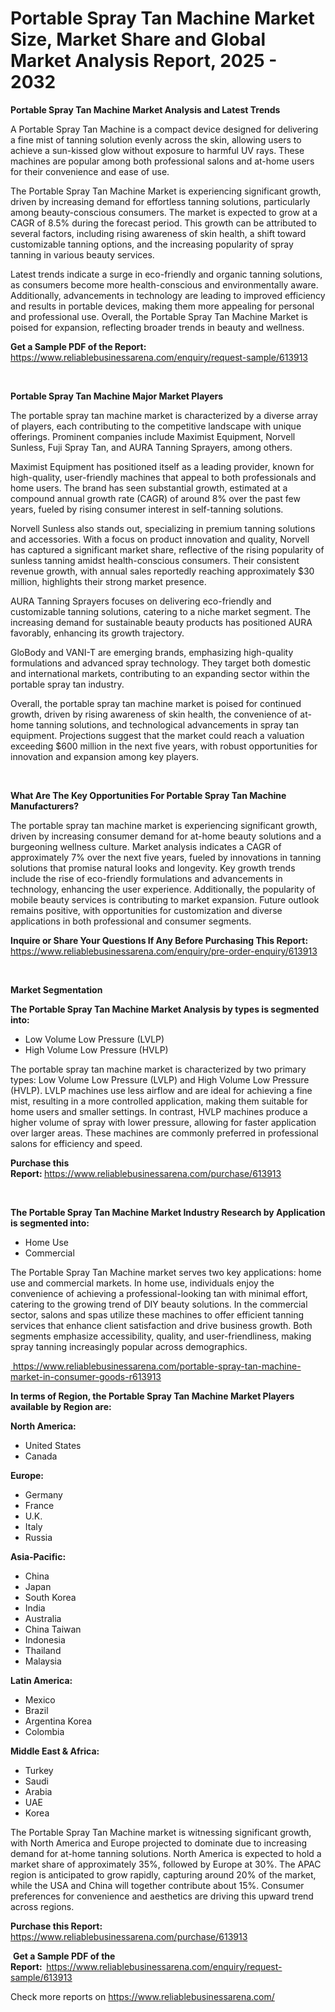 <p><h1>Portable Spray Tan Machine Market Size, Market Share and Global Market Analysis Report, 2025 - 2032</h1></p><p><strong>Portable Spray Tan Machine Market Analysis and Latest Trends</strong></p>
<p><p>A Portable Spray Tan Machine is a compact device designed for delivering a fine mist of tanning solution evenly across the skin, allowing users to achieve a sun-kissed glow without exposure to harmful UV rays. These machines are popular among both professional salons and at-home users for their convenience and ease of use.</p><p>The Portable Spray Tan Machine Market is experiencing significant growth, driven by increasing demand for effortless tanning solutions, particularly among beauty-conscious consumers. The market is expected to grow at a CAGR of 8.5% during the forecast period. This growth can be attributed to several factors, including rising awareness of skin health, a shift toward customizable tanning options, and the increasing popularity of spray tanning in various beauty services. </p><p>Latest trends indicate a surge in eco-friendly and organic tanning solutions, as consumers become more health-conscious and environmentally aware. Additionally, advancements in technology are leading to improved efficiency and results in portable devices, making them more appealing for personal and professional use. Overall, the Portable Spray Tan Machine Market is poised for expansion, reflecting broader trends in beauty and wellness.</p></p>
<p><strong>Get a Sample PDF of the Report:&nbsp;</strong> <a href="https://www.reliablebusinessarena.com/enquiry/request-sample/613913?utm_campaign=2189&utm_medium=2&utm_source=Github&utm_content=ia&utm_term=24032025&utm_id=portable-spray-tan-machine">https://www.reliablebusinessarena.com/enquiry/request-sample/613913</a></p>
<p>&nbsp;</p>
<p><strong>Portable Spray Tan Machine Major Market Players</strong></p>
<p><p>The portable spray tan machine market is characterized by a diverse array of players, each contributing to the competitive landscape with unique offerings. Prominent companies include Maximist Equipment, Norvell Sunless, Fuji Spray Tan, and AURA Tanning Sprayers, among others. </p><p>Maximist Equipment has positioned itself as a leading provider, known for high-quality, user-friendly machines that appeal to both professionals and home users. The brand has seen substantial growth, estimated at a compound annual growth rate (CAGR) of around 8% over the past few years, fueled by rising consumer interest in self-tanning solutions.</p><p>Norvell Sunless also stands out, specializing in premium tanning solutions and accessories. With a focus on product innovation and quality, Norvell has captured a significant market share, reflective of the rising popularity of sunless tanning amidst health-conscious consumers. Their consistent revenue growth, with annual sales reportedly reaching approximately $30 million, highlights their strong market presence.</p><p>AURA Tanning Sprayers focuses on delivering eco-friendly and customizable tanning solutions, catering to a niche market segment. The increasing demand for sustainable beauty products has positioned AURA favorably, enhancing its growth trajectory.</p><p>GloBody and VANI-T are emerging brands, emphasizing high-quality formulations and advanced spray technology. They target both domestic and international markets, contributing to an expanding sector within the portable spray tan industry.</p><p>Overall, the portable spray tan machine market is poised for continued growth, driven by rising awareness of skin health, the convenience of at-home tanning solutions, and technological advancements in spray tan equipment. Projections suggest that the market could reach a valuation exceeding $600 million in the next five years, with robust opportunities for innovation and expansion among key players.</p></p>
<p>&nbsp;</p>
<p><strong>What Are The Key Opportunities For Portable Spray Tan Machine Manufacturers?</strong></p>
<p><p>The portable spray tan machine market is experiencing significant growth, driven by increasing consumer demand for at-home beauty solutions and a burgeoning wellness culture. Market analysis indicates a CAGR of approximately 7% over the next five years, fueled by innovations in tanning solutions that promise natural looks and longevity. Key growth trends include the rise of eco-friendly formulations and advancements in technology, enhancing the user experience. Additionally, the popularity of mobile beauty services is contributing to market expansion. Future outlook remains positive, with opportunities for customization and diverse applications in both professional and consumer segments.</p></p>
<p><strong>Inquire or Share Your Questions If Any Before Purchasing This Report:</strong> <a href="https://www.reliablebusinessarena.com/enquiry/pre-order-enquiry/613913?utm_campaign=2189&utm_medium=2&utm_source=Github&utm_content=ia&utm_term=24032025&utm_id=portable-spray-tan-machine">https://www.reliablebusinessarena.com/enquiry/pre-order-enquiry/613913</a></p>
<p>&nbsp;</p>
<p><strong>Market Segmentation</strong></p>
<p><strong>The Portable Spray Tan Machine Market Analysis by types is segmented into:</strong></p>
<p><ul><li>Low Volume Low Pressure (LVLP)</li><li>High Volume Low Pressure (HVLP)</li></ul></p>
<p><p>The portable spray tan machine market is characterized by two primary types: Low Volume Low Pressure (LVLP) and High Volume Low Pressure (HVLP). LVLP machines use less airflow and are ideal for achieving a fine mist, resulting in a more controlled application, making them suitable for home users and smaller settings. In contrast, HVLP machines produce a higher volume of spray with lower pressure, allowing for faster application over larger areas. These machines are commonly preferred in professional salons for efficiency and speed.</p></p>
<p><strong>Purchase this Report:&nbsp;</strong><a href="https://www.reliablebusinessarena.com/purchase/613913?utm_campaign=2189&utm_medium=2&utm_source=Github&utm_content=ia&utm_term=24032025&utm_id=portable-spray-tan-machine">https://www.reliablebusinessarena.com/purchase/613913</a></p>
<p>&nbsp;</p>
<p><strong>The Portable Spray Tan Machine Market Industry Research by Application is segmented into:</strong></p>
<p><ul><li>Home Use</li><li>Commercial</li></ul></p>
<p><p>The Portable Spray Tan Machine market serves two key applications: home use and commercial markets. In home use, individuals enjoy the convenience of achieving a professional-looking tan with minimal effort, catering to the growing trend of DIY beauty solutions. In the commercial sector, salons and spas utilize these machines to offer efficient tanning services that enhance client satisfaction and drive business growth. Both segments emphasize accessibility, quality, and user-friendliness, making spray tanning increasingly popular across demographics.</p></p>
<p><a href="https://www.reliablebusinessarena.com/portable-spray-tan-machine-market-in-consumer-goods-r613913?utm_campaign=2189&utm_medium=2&utm_source=Github&utm_content=ia&utm_term=24032025&utm_id=portable-spray-tan-machine">&nbsp;https://www.reliablebusinessarena.com/portable-spray-tan-machine-market-in-consumer-goods-r613913</a></p>
<p><strong>In terms of Region, the Portable Spray Tan Machine Market Players available by Region are:</strong></p>
<p>
    <p> <strong> North America: </strong>
        <ul>
            <li>United States</li>
            <li>Canada</li>
        </ul>
        </p> 
    <p> <strong> Europe: </strong>
        <ul>
            <li>Germany</li>
            <li>France</li>
            <li>U.K.</li>
            <li>Italy</li>
            <li>Russia</li>
        </ul>
        </p> 
    <p> <strong> Asia-Pacific: </strong>
        <ul>
            <li>China</li>
            <li>Japan</li>
            <li>South Korea</li>
            <li>India</li>
            <li>Australia</li>
            <li>China Taiwan</li>
            <li>Indonesia</li>
            <li>Thailand</li>
            <li>Malaysia</li>
        </ul>
        </p> 
    <p> <strong> Latin America: </strong>
        <ul>
            <li>Mexico</li>
            <li>Brazil</li>
            <li>Argentina Korea</li>
            <li>Colombia</li>
        </ul>
        </p> 
    <p> <strong> Middle East & Africa: </strong>
        <ul>
            <li>Turkey</li>
            <li>Saudi</li>
            <li>Arabia</li>
            <li>UAE</li>
            <li>Korea</li>
        </ul>
    </p>
    </p>
<p><p>The Portable Spray Tan Machine market is witnessing significant growth, with North America and Europe projected to dominate due to increasing demand for at-home tanning solutions. North America is expected to hold a market share of approximately 35%, followed by Europe at 30%. The APAC region is anticipated to grow rapidly, capturing around 20% of the market, while the USA and China will together contribute about 15%. Consumer preferences for convenience and aesthetics are driving this upward trend across regions.</p></p>
<p><strong>Purchase this Report: </strong><a href="https://www.reliablebusinessarena.com/purchase/613913?utm_campaign=2189&utm_medium=2&utm_source=Github&utm_content=ia&utm_term=24032025&utm_id=portable-spray-tan-machine">https://www.reliablebusinessarena.com/purchase/613913</a></p>
<p>&nbsp;<strong>Get a Sample PDF of the Report:&nbsp;&nbsp;</strong><a href="https://www.reliablebusinessarena.com/enquiry/request-sample/613913?utm_campaign=2189&utm_medium=2&utm_source=Github&utm_content=ia&utm_term=24032025&utm_id=portable-spray-tan-machine">https://www.reliablebusinessarena.com/enquiry/request-sample/613913</a></p>
<p><strong></strong></p>
<p>Check more reports on <a href="https://www.reliablebusinessarena.com/?utm_campaign=2189&utm_medium=2&utm_source=Github&utm_content=ia&utm_term=24032025&utm_id=portable-spray-tan-machine">https://www.reliablebusinessarena.com/</a></p>